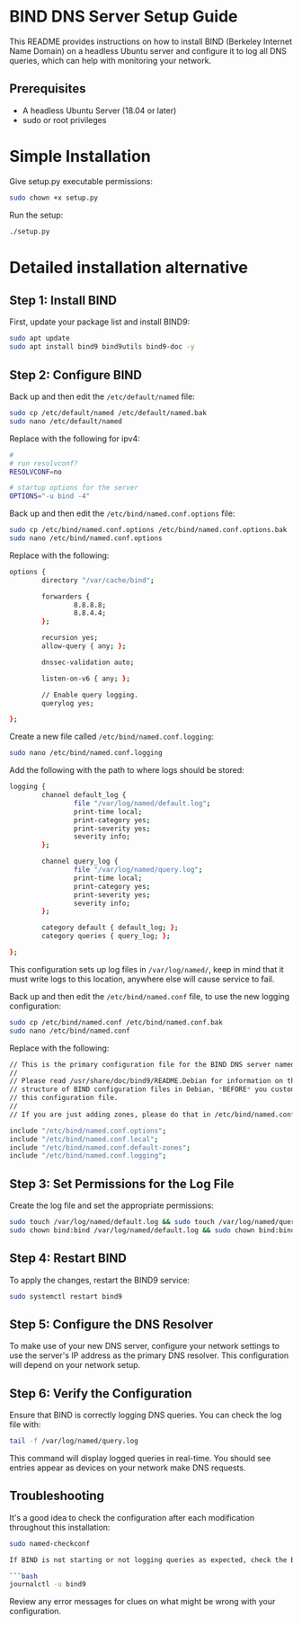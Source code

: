 # BIND DNS Server Setup Guide

This README provides instructions on how to install BIND (Berkeley Internet Name Domain) on a headless Ubuntu server and configure it to log all DNS queries, which can help with monitoring your network.

## Prerequisites

- A headless Ubuntu Server (18.04 or later)
- sudo or root privileges

# Simple Installation

Give setup.py executable permissions:

```bash
sudo chown +x setup.py
```

Run the setup:

```bash
./setup.py
```

# Detailed installation alternative

## Step 1: Install BIND

First, update your package list and install BIND9:

```bash
sudo apt update
sudo apt install bind9 bind9utils bind9-doc -y
```

## Step 2: Configure BIND

Back up and then edit the `/etc/default/named` file:

```bash
sudo cp /etc/default/named /etc/default/named.bak
sudo nano /etc/default/named
```

Replace with the following for ipv4:

```bash
#
# run resolvconf?
RESOLVCONF=no

# startup options for the server
OPTIONS="-u bind -4"
```

Back up and then edit the `/etc/bind/named.conf.options` file:

```bash
sudo cp /etc/bind/named.conf.options /etc/bind/named.conf.options.bak
sudo nano /etc/bind/named.conf.options
```

Replace with the following:

```bash
options {
        directory "/var/cache/bind";

        forwarders {
                8.8.8.8;
                8.8.4.4;
        };

        recursion yes;
        allow-query { any; };

        dnssec-validation auto;

        listen-on-v6 { any; };

        // Enable query logging.
        querylog yes;

};
```

Create a new file called `/etc/bind/named.conf.logging`:

```bash
sudo nano /etc/bind/named.conf.logging
```

Add the following with the path to where logs should be stored:

```bash
logging {
        channel default_log {
                file "/var/log/named/default.log";
                print-time local;
                print-category yes;
                print-severity yes;
                severity info;
        };

        channel query_log {
                file "/var/log/named/query.log";
                print-time local;
                print-category yes;
                print-severity yes;
                severity info;
        };

        category default { default_log; };
        category queries { query_log; };

};
```

This configuration sets up log files in `/var/log/named/`, keep in mind that it must write logs to this location, anywhere else will cause service to fail.

Back up and then edit the `/etc/bind/named.conf` file, to use the new logging configuration:

```bash
sudo cp /etc/bind/named.conf /etc/bind/named.conf.bak
sudo nano /etc/bind/named.conf
```

Replace with the following:

```bash
// This is the primary configuration file for the BIND DNS server named.
//
// Please read /usr/share/doc/bind9/README.Debian for information on the
// structure of BIND configuration files in Debian, *BEFORE* you customize
// this configuration file.
//
// If you are just adding zones, please do that in /etc/bind/named.conf.local

include "/etc/bind/named.conf.options";
include "/etc/bind/named.conf.local";
include "/etc/bind/named.conf.default-zones";
include "/etc/bind/named.conf.logging";
```

## Step 3: Set Permissions for the Log File

Create the log file and set the appropriate permissions:

```bash
sudo touch /var/log/named/default.log && sudo touch /var/log/named/query.log
sudo chown bind:bind /var/log/named/default.log && sudo chown bind:bind /var/log/named/query.log
```

## Step 4: Restart BIND

To apply the changes, restart the BIND9 service:

```bash
sudo systemctl restart bind9
```

## Step 5: Configure the DNS Resolver

To make use of your new DNS server, configure your network settings to use the server's IP address as the primary DNS resolver. This configuration will depend on your network setup.

## Step 6: Verify the Configuration

Ensure that BIND is correctly logging DNS queries. You can check the log file with:

```bash
tail -f /var/log/named/query.log
```

This command will display logged queries in real-time. You should see entries appear as devices on your network make DNS requests.

## Troubleshooting

It's a good idea to check the configuration after each modification throughout this installation:

```bash
sudo named-checkconf

If BIND is not starting or not logging queries as expected, check the BIND system log for errors:

```bash
journalctl -u bind9
```

Review any error messages for clues on what might be wrong with your configuration.
